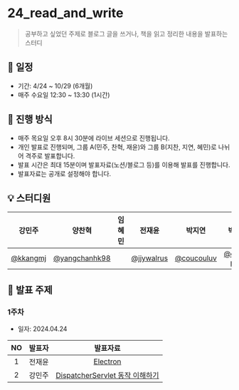 # 24_read_and_write

> 공부하고 싶었던 주제로 블로그 글을 쓰거나, 책을 읽고 정리한 내용을 발표하는 스터디

## 📆 일정

- 기간: 4/24 ~ 10/29 (6개월)
- 매주 수요일 12:30 ~ 13:30 (1시간)

## 📑 진행 방식

- 매주 목요일 오후 8시 30분에 라이브 세션으로 진행됩니다.
- 개인 발표로 진행되며, 그룹 A(민주, 찬혁, 재윤)와 그룹 B(지찬, 지연, 혜민)로 나뉘어 격주로 발표합니다.
- 발표 시간은 최대 15분이며 발표자료(노션/블로그 등)를 이용해 발표를 진행합니다.
- 발표자료는 공개로 설정해야 합니다.

## 💡 스터디원

|                  강민주                   |                 양찬혁                  | 임혜민  |                전재윤                | 박지연  |                박지찬                 |
|:--------------------------------------:|:------------------------------------:|:----:|:---------------------------------:|:----:|:----------------------------------:|
| [@kkangmj](https://github.com/kkangmj) | [@yangchanhk98](https://github.com/yangchanhk98) | []() | [@jjywalrus](https://github.com/jjywalrus) | [@coucouluv](https://github.com/coucouluv)  | [@chan-park](https://github.com/chan-park) |

## 📌 발표 주제

### 1주차

- 일자: 2024.04.24

| NO | 발표자 | 발표자료 | 
|:--:|:--:|:----------:|
| 1  | 전재윤 | [Electron](https://jjywalrus.github.io/post%20formats/post-electron/) | 
|2| 강민주 | [DispatcherServlet 동작 이해하기](https://nettle-yellowhorn-6b9.notion.site/Dispatcher-Servlet-d83b96731fef497fb2f3118968509390?pvs=4) |



